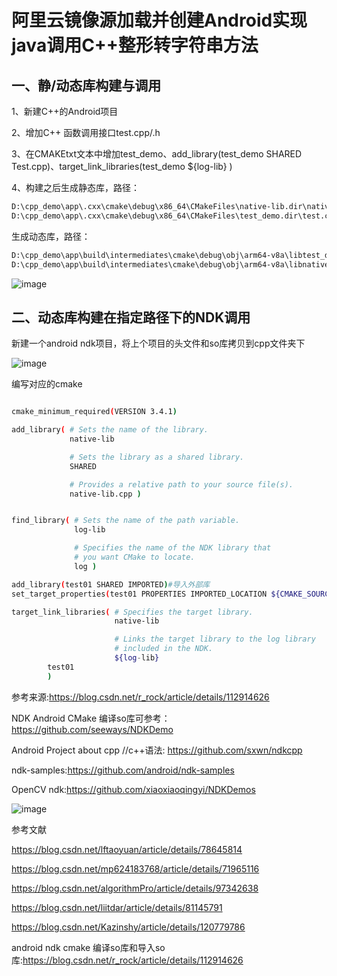 
# 阿里云镜像源加载并创建Android实现java调用C++整形转字符串方法

## 一、静/动态库构建与调用

1、新建C++的Android项目

2、增加C++ 函数调用接口test.cpp/.h

3、在CMAKEtxt文本中增加test_demo、add_library(test_demo SHARED Test.cpp)、target_link_libraries(test_demo ${log-lib} )

4、构建之后生成静态库，路径：
```bash
D:\cpp_demo\app\.cxx\cmake\debug\x86_64\CMakeFiles\native-lib.dir\native-lib.cpp.o
D:\cpp_demo\app\.cxx\cmake\debug\x86_64\CMakeFiles\test_demo.dir\test.cpp.o
```
生成动态库，路径：
```bash
D:\cpp_demo\app\build\intermediates\cmake\debug\obj\arm64-v8a\libtest_demo.so
D:\cpp_demo\app\build\intermediates\cmake\debug\obj\arm64-v8a\libnative-lib.so
```
![image](https://user-images.githubusercontent.com/36963108/162862171-89e221b8-e605-4377-a8e4-39b327088018.png)



## 二、动态库构建在指定路径下的NDK调用

新建一个android ndk项目，将上个项目的头文件和so库拷贝到cpp文件夹下

![image](https://user-images.githubusercontent.com/36963108/162864045-a9e02f38-455d-402e-9493-6aca10eafb54.png)

编写对应的cmake

```bash

cmake_minimum_required(VERSION 3.4.1)

add_library( # Sets the name of the library.
             native-lib

             # Sets the library as a shared library.
             SHARED

             # Provides a relative path to your source file(s).
             native-lib.cpp )


find_library( # Sets the name of the path variable.
              log-lib

              # Specifies the name of the NDK library that
              # you want CMake to locate.
              log )

add_library(test01 SHARED IMPORTED)#导入外部库 
set_target_properties(test01 PROPERTIES IMPORTED_LOCATION ${CMAKE_SOURCE_DIR}/ku/libtest01.so )#设置导入外部库的路径

target_link_libraries( # Specifies the target library.
                       native-lib

                       # Links the target library to the log library
                       # included in the NDK.
                       ${log-lib}
        test01
        )

```

参考来源:https://blog.csdn.net/r_rock/article/details/112914626

NDK Android CMake 编译so库可参考：https://github.com/seeways/NDKDemo

Android Project about cpp //c++语法: https://github.com/sxwn/ndkcpp

ndk-samples:https://github.com/android/ndk-samples

OpenCV ndk:https://github.com/xiaoxiaoqingyi/NDKDemos

![image](https://user-images.githubusercontent.com/36963108/162713046-d6a4ab29-587c-46e7-9ded-c144b64b6ac0.png)







参考文献

https://blog.csdn.net/lftaoyuan/article/details/78645814

https://blog.csdn.net/mp624183768/article/details/71965116

https://blog.csdn.net/algorithmPro/article/details/97342638

https://blog.csdn.net/liitdar/article/details/81145791

https://blog.csdn.net/Kazinshy/article/details/120779786


android ndk cmake 编译so库和导入so库:https://blog.csdn.net/r_rock/article/details/112914626

